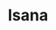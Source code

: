 ---
layout: place
title: "Isana"
permalink: /hawaii/kihei/isana.html
stateAbbr: HI
stateName: Hawaii
cityName: Kihei
seo:
  name: "Isana"
  type: Restaurant
  links: http://www.isanarestaurant.net/
description: "Isana serves delicious sushi in Kihei, Hawaii. Try fresh Japanese dishes for a great dining experience. "
place_id: ChIJwWI08EzQVHkRo9lFVIJDmYo
photos:
  - name: >-
      places/ChIJwWI08EzQVHkRo9lFVIJDmYo/photos/AeeoHcLq6-5leDWuAXrIl8-zGrOWPrBWeeyjXnW1_kP_mq7lATEoBx65gyMfxLpzjuLPgajFyGDUrI8qKtm7Xm4SRdtg-z46xG_xceTrFSGQG6JgcaOlutyG75CvHXzLcU_tSMUU2QX4IU0q1PAL6ArJS7Qot_GaXQ91A0G-nyZUCrKOoNez9g8svNawWkt8WF_uwTmmom4DMOOoFaK-xUAy4QGUCLH5A0-Et17t_GHuW1gXZvj1A_3vGaPSauaAIx6TxTlVB1wy2_3bJ5GgGJjM8kwrR8grlyXTE13eogGKZVg
    widthPx: 4752
    heightPx: 3168
    authorAttributions:
      - displayName: Isana
        uri: https://maps.google.com/maps/contrib/115296650746188880246
        photoUri: >-
          https://lh3.googleusercontent.com/a-/ALV-UjVyj6QUhX13ksaeLHFVrjInnKXtAKD7P4eDwoaA9QJQ9KPfqQ=s100-p-k-no-mo
    flagContentUri: >-
      https://www.google.com/local/imagery/report/?cb_client=maps_api_places.places_api&image_key=!1e10!2sAF1QipO39DSvcDhQZKt94kJTMNefe2xc2ZK9diwZs_M&hl=en-US
    googleMapsUri: >-
      https://www.google.com/maps/place//data=!3m4!1e2!3m2!1sAF1QipO39DSvcDhQZKt94kJTMNefe2xc2ZK9diwZs_M!2e10!4m2!3m1!1s0x7954d04cf03462c1:0x8a9943825445d9a3
  - name: >-
      places/ChIJwWI08EzQVHkRo9lFVIJDmYo/photos/AeeoHcKmwVE-3uqyVaY3BUkigQGzUQvjy3ndw0ZQenWhgh0LhxmOI_s5P_Bk7vyvP95Q8X1fGOdkCRcyDXHhoTny8IlRuZ4-GGeLMi45Ggh5sgvceXe8O1k4pMOpxmSED5MEgHzanrJX_d_wXs_NyVKs-lzCiKcbGXEtGPnuhBRmeq36wKVRvgaLXrC_1e1kotjtWtzSksQVcMSnwnFMNYgJ1FwqVM3-s2D392OW6XIVdLlRlCVaytZVy4V9iMnvMxActpERSqSK2ITB__po_qavfQnhLx2zYfNkgTIMq3ddj8Q
    widthPx: 640
    heightPx: 640
    authorAttributions:
      - displayName: Isana
        uri: https://maps.google.com/maps/contrib/115296650746188880246
        photoUri: >-
          https://lh3.googleusercontent.com/a-/ALV-UjVyj6QUhX13ksaeLHFVrjInnKXtAKD7P4eDwoaA9QJQ9KPfqQ=s100-p-k-no-mo
    flagContentUri: >-
      https://www.google.com/local/imagery/report/?cb_client=maps_api_places.places_api&image_key=!1e10!2sAF1QipPxjXld9OPt3KZv94TiTb1A2fWcYrWOS0nWJYo&hl=en-US
    googleMapsUri: >-
      https://www.google.com/maps/place//data=!3m4!1e2!3m2!1sAF1QipPxjXld9OPt3KZv94TiTb1A2fWcYrWOS0nWJYo!2e10!4m2!3m1!1s0x7954d04cf03462c1:0x8a9943825445d9a3
  - name: >-
      places/ChIJwWI08EzQVHkRo9lFVIJDmYo/photos/AeeoHcLQ9PSKaoXyYLbJUKiNhsc3wsYWDVaA1TO018B99-U0fQ1GEz718jMtN7CqZPBnwH9Z4EGUNnmxZMGKMCPq7j6j59Owq9QJA0npxyzxrrQWawMee3yeglnTPfL7oNu-nDmVVyqjnTBlIkLGpPl68OdNEl7RfcQhzxWa_LafMjZAHFkKJg8UVYaApgk2ejtfFQRvSjl1DSuvuLoKd08reHBVD4IsmoC96OJlOIGcc8KlU5fwjctpF9ytswoZs39Af7kfxD4xhEKnbT10AN7pDHBOBFEZSMX_mDQm9AoEUlVnFh_JHRjuA5Lsk4kJ2t5CmpEFBEfepfRuGpnDE6adAq1AgxPBwSjKAnZ1QGhMir3XjgvU9VfmqaKnndwt3e0mrVI5UaO8q5FuUQvHCmyHf20BZZD2DrzPosPyEPK4xKjRPQ
    widthPx: 3024
    heightPx: 4032
    authorAttributions:
      - displayName: Ant Warinlada
        uri: https://maps.google.com/maps/contrib/110537671806499112794
        photoUri: >-
          https://lh3.googleusercontent.com/a-/ALV-UjX5zMnP4XaueiTifTDpSgKrkcXx0tTNaYKQwrssHIaoIPylMILS=s100-p-k-no-mo
    flagContentUri: >-
      https://www.google.com/local/imagery/report/?cb_client=maps_api_places.places_api&image_key=!1e10!2sCIHM0ogKEICAgMDIi83UXg&hl=en-US
    googleMapsUri: >-
      https://www.google.com/maps/place//data=!3m4!1e2!3m2!1sCIHM0ogKEICAgMDIi83UXg!2e10!4m2!3m1!1s0x7954d04cf03462c1:0x8a9943825445d9a3
  - name: >-
      places/ChIJwWI08EzQVHkRo9lFVIJDmYo/photos/AeeoHcIBDvR3ZcWyhU5h_LF1FrcEH6Y3FwaabmZZyVjHtzb20qeyCjefsVFPU48gROUf7l-JfwkCd5NBiUhy-6rWe1onfiTaFuXwbJFJo6wWFGxlFRXKDPUv2-n3WuYRr0ptLZXeu_jdD_vBf8dYl0-I4dE_hbMfxcx8jY3M_srQs0A2Nd7LvFSSL4SuFbWLqRJ-ztWPKT1ZomtcJ4_J_a0cZHaKZhdxQYwmLjhoXjzxQqQR7jz6U9BhFec-eOklpXmxXLqoC--xDX3Je5HkwDssBvxvFDwv5xSgIWn7EaTt19Xbjf5TnbRHIT725iJcz-1PSx77MhNcNxtjcN--JBNBJ3BlcI1m5SYDgO8Po16ozxiG42uQ7zTiI9FWMvGCRSEBckbqSgneSMQVNQzVmpXcNrVUkCiTCl6uXGdlMV78LG_bEg
    widthPx: 3792
    heightPx: 2093
    authorAttributions:
      - displayName: Rainelle L
        uri: https://maps.google.com/maps/contrib/105270852154722041050
        photoUri: >-
          https://lh3.googleusercontent.com/a-/ALV-UjXeYjQsUZzv-uaan2-FcB_thx3xOnEmMFoUCp9QkoUtZVO5XnqFyA=s100-p-k-no-mo
    flagContentUri: >-
      https://www.google.com/local/imagery/report/?cb_client=maps_api_places.places_api&image_key=!1e10!2sCIHM0ogKEICAgID76KmiSw&hl=en-US
    googleMapsUri: >-
      https://www.google.com/maps/place//data=!3m4!1e2!3m2!1sCIHM0ogKEICAgID76KmiSw!2e10!4m2!3m1!1s0x7954d04cf03462c1:0x8a9943825445d9a3
  - name: >-
      places/ChIJwWI08EzQVHkRo9lFVIJDmYo/photos/AeeoHcKiVCmKIjJJypK5ispIz0qyRvZW_1Cct8sexGg2t1LcUwGbzyzq_e51V_tjULpYfwhJ6VPaa6fkT_bhu2Gs6GWswpoimOWdVENgYrgE1lRSyGRGXx_A5LVmGEOt00OWLK61hjS7RVA4GS67A360lUVaFdslceraZcgx183-6_BcAiaMiz17VRsfdGRArM88K57KrQtYJs1L0OMe2kAoeNPNbQvDR9mtVNNmckHje2X5I10znZYbN5kYiYgXqu5CaKzzrpH8nK829KFF8k8lyNzAJOm_wNrv2poq4_PC-DrBLPWCNqv7btufMcHF0rjpOx7jj7bzYPPYXDq3n3Ok-EmB_HfUZdHPRTc_y1HNbPq2Ip_dwGkVkfocY_xjXkG-1hPrZXVPcHq1yHd33E0eMFnKd2yjKqT5NtfDqIDr4_6WIA
    widthPx: 3641
    heightPx: 3000
    authorAttributions:
      - displayName: Stephen Olsen
        uri: https://maps.google.com/maps/contrib/106120604028547246339
        photoUri: >-
          https://lh3.googleusercontent.com/a-/ALV-UjXiqrvsZdRf6ivij3KT4xQTislYyJYEeM0LfW9yGyi1ssajLaV4Og=s100-p-k-no-mo
    flagContentUri: >-
      https://www.google.com/local/imagery/report/?cb_client=maps_api_places.places_api&image_key=!1e10!2sCIHM0ogKEICAgIDP_cjCCA&hl=en-US
    googleMapsUri: >-
      https://www.google.com/maps/place//data=!3m4!1e2!3m2!1sCIHM0ogKEICAgIDP_cjCCA!2e10!4m2!3m1!1s0x7954d04cf03462c1:0x8a9943825445d9a3
  - name: >-
      places/ChIJwWI08EzQVHkRo9lFVIJDmYo/photos/AeeoHcKdaPjv9SZPk1UotbhDLjb-iSyH1xY4dfX-4Ufa6g0lzRPwIUo0RL1mq_KyRykQ075sF5he-8CE610TgvI9zTeEcq2CVA-HHqw9eASyMn2VRqsIJdPEzlrArGlumdwNaWssCETLe4V8ezHa958a-NzozdxCPEtHxJxPtUDKiu42PLQ4Xp8Z_nXx4XvQd__1CKpRFB0zOWkBxBV1wqrCILcj9QWR4F0g3Y01fb7ZkdQ1Qe9GBESpZ11Jk1hPMM0xIdJJ3gmSUpGCyEi_YGtAu0vEzCuIX6ORoS4Stuo_G5gjooidboEBMjsIVA-9_FIqI_fuGYDC9-9UtxeRA5pIffo13AQpaqIvMUeWt7KDwE5pFV7UaZbrM3r_pUjqbbJ4ETAqx_VmzJQuoVuDUjen2VWa0aJfK6gXAVxOpKkY5hAlSH-hPqM2GGP7ZeebVLeJ
    widthPx: 4080
    heightPx: 3060
    authorAttributions:
      - displayName: Jessica Edwards
        uri: https://maps.google.com/maps/contrib/105517362066516717557
        photoUri: >-
          https://lh3.googleusercontent.com/a/ACg8ocK_zCo5-lhdJB6zNFRp53cAdaMfo_PRMYMCcoW7lUTMKyXGMw=s100-p-k-no-mo
    flagContentUri: >-
      https://www.google.com/local/imagery/report/?cb_client=maps_api_places.places_api&image_key=!1e10!2sCIABIhADycTjvjZmzGfLvK8AAfBk&hl=en-US
    googleMapsUri: >-
      https://www.google.com/maps/place//data=!3m4!1e2!3m2!1sCIABIhADycTjvjZmzGfLvK8AAfBk!2e10!4m2!3m1!1s0x7954d04cf03462c1:0x8a9943825445d9a3
  - name: >-
      places/ChIJwWI08EzQVHkRo9lFVIJDmYo/photos/AeeoHcJJ5ZxabKD2fr4QNw08cv_AgBxEBsMl9vAQRdEy4t7TtjFGCdIb6K6Xp7V96TWr-QokVrzorKScmveRuebW75Iethw1OBpVUlNsz2aE7ktUNcovePW7Q6wzpLu1wqhkGc6yxdv9GPP7RRfBn4FUnbZeGV8rw8HpSwh8VzTTt5f7vJzSxDf389452y5ikMt6aJXgZJgqhG938ymINGx7pjYKdfBrWFD1vCWljpTMUfxjlqKjrQ2RmRCn_xjoXZL5yCMIiJTpniUjI1k_eHmivY19XPcJKtwdwislPNY6KHjQOOCmEHrowy_JI2_ZDk3LLGy6tpg09T565N7KrFkPgQU6Mm4uJndyXTn2YkNWMhKrYtUgJNWusY77zeUc_FXfs8kJkzHboZvOq5h_4JI1MTM-Be0UZz8p5-ml-0LGiR5fZeYE
    widthPx: 3024
    heightPx: 4032
    authorAttributions:
      - displayName: andfau P
        uri: https://maps.google.com/maps/contrib/113289066722539302946
        photoUri: >-
          https://lh3.googleusercontent.com/a/ACg8ocKxq43WgyzHYVGH6fN_w9uiBjbAUxfYmTNEDYVIQSH0oP0p3g=s100-p-k-no-mo
    flagContentUri: >-
      https://www.google.com/local/imagery/report/?cb_client=maps_api_places.places_api&image_key=!1e10!2sCIHM0ogKEICAgMCgvJrlygE&hl=en-US
    googleMapsUri: >-
      https://www.google.com/maps/place//data=!3m4!1e2!3m2!1sCIHM0ogKEICAgMCgvJrlygE!2e10!4m2!3m1!1s0x7954d04cf03462c1:0x8a9943825445d9a3
  - name: >-
      places/ChIJwWI08EzQVHkRo9lFVIJDmYo/photos/AeeoHcLIwdpOwX5N5AkzrGKYz2F7T6zLdQACC9ybaedU-l_DMmmHVno1_QPckttke8s2k9o618MkEUon_D7NXW5wgm8z4sNQvoo8mIUdcTBat5oQeY4xugdKmfrXC4_XvA3lD5Sh88-umoaDVMRa3EDEPnOVV6wYOZIGyJEE2ortUQ5thShLTBv72lFRNatiKrN7h3ZE1tcu6prMsZpMV38Th-5KsuV74bfRQoCrGcUDNmUpJgTX1xetmbjzCU6z6xadOwVVqGAPDt48Ci13POiqH-gVydmrV1Y0jnvfxP2-93Ki1LRIuGYFqvbYNOL1_pG6po28vLI-tY9X6zGNqF4c9-Ka04bZEwFK1gf9CFIYOiEF-7wVwe4iQpJitSb4DKriy5Njsq7xV3QDUW1Sms6aSHT5KIhGlxmuEqcPjil2E2tugMpP
    widthPx: 4032
    heightPx: 3024
    authorAttributions:
      - displayName: Mindy Ramirez
        uri: https://maps.google.com/maps/contrib/104283788650041619766
        photoUri: >-
          https://lh3.googleusercontent.com/a/ACg8ocK0VaDimJ6sGhuih081Hc6PMMXOLMaMrYQWQaxCX8z-Ng_CDA=s100-p-k-no-mo
    flagContentUri: >-
      https://www.google.com/local/imagery/report/?cb_client=maps_api_places.places_api&image_key=!1e10!2sCIHM0ogKEICAgIDnnomEuwE&hl=en-US
    googleMapsUri: >-
      https://www.google.com/maps/place//data=!3m4!1e2!3m2!1sCIHM0ogKEICAgIDnnomEuwE!2e10!4m2!3m1!1s0x7954d04cf03462c1:0x8a9943825445d9a3
  - name: >-
      places/ChIJwWI08EzQVHkRo9lFVIJDmYo/photos/AeeoHcKVOwy44nc5K-ltFTD8e7Hs6S7DMTK5yiK3TVk4HFvc726t_1rMZP6quyy-kadHP-0OxS4sl00aPT4iTBJmNfoJ5ZAbJAQIlez7EXir49qq7iQCMRyhGbt3DGz3Zo8aoLjxJXx1HIoEjT8ApNxXDqyzs02seRGwz9uw1NsNJ7T32H0QOk2OBIzsSpQLzRcONefCo2tRAHKl253xltjbf4dOKp5gIyvNImiNR-MJ5XecHHPrH3UpcAwaVll90LG_vA8L816NqMBS0NgCloSFtsK0eFOJeFCysizM3OmXUEU3NK8Zz-itl5A91BAancLG_eVUT6Y0_OW2pCvdOiS4ekGkQ6CP8zoT5rqwXTTv4b7h18wdlrvJZiL5scg4j5m4RmmuSUVrFbm_JRTCxi6FkYxM206tj05e35XTehvaGPNGcjTY
    widthPx: 3024
    heightPx: 4032
    authorAttributions:
      - displayName: Mindy Ramirez
        uri: https://maps.google.com/maps/contrib/104283788650041619766
        photoUri: >-
          https://lh3.googleusercontent.com/a/ACg8ocK0VaDimJ6sGhuih081Hc6PMMXOLMaMrYQWQaxCX8z-Ng_CDA=s100-p-k-no-mo
    flagContentUri: >-
      https://www.google.com/local/imagery/report/?cb_client=maps_api_places.places_api&image_key=!1e10!2sCIHM0ogKEICAgIDnnomEpwE&hl=en-US
    googleMapsUri: >-
      https://www.google.com/maps/place//data=!3m4!1e2!3m2!1sCIHM0ogKEICAgIDnnomEpwE!2e10!4m2!3m1!1s0x7954d04cf03462c1:0x8a9943825445d9a3
  - name: >-
      places/ChIJwWI08EzQVHkRo9lFVIJDmYo/photos/AeeoHcIZExGjLxA3DMUS7vp8lRo0Pz3cfUwK6hsgYbo7I5Zz5UwNqH6s8GktasKV-dGH4pUTVE6vbqep_8xq6YyOf_tbyl02AKolQjJUZwqbd4HGpXikHkNM2kZIG39SDJZAbyBcNdPfUI5i-gJ7X_lchLlSnoqOj78nhNATcAQrzpHrLDJBq2655o6Z7_eIcwt2PmH1JOweTP_yQcBo51bpOW0Tg2hSzeXsZPgqTHMRGAt-hS1VDqAkFZrCaiSBaFyrjzwgieDTWMeo09AnmMmjayDdKhPxSszEcKqhxjPYkl5mVQy0spC4VYGqeQrygyqarmtGYBDRZm-aZ175tTT5qxup5blq4hF8Vl-orv_OyueYaEZnMO6UwP40Zpz6-w5fz2pe_tHIfwfmSmyohKJmaA64Ct6hbdS18pJwX0tpujxJUC-Z
    widthPx: 3024
    heightPx: 4032
    authorAttributions:
      - displayName: stéphane Campagna
        uri: https://maps.google.com/maps/contrib/116356841134390412970
        photoUri: >-
          https://lh3.googleusercontent.com/a/ACg8ocJAr58EbCJAXsPKh3KxTpdM_CArd6OKC9Qd6BwosieXlPhjmCU=s100-p-k-no-mo
    flagContentUri: >-
      https://www.google.com/local/imagery/report/?cb_client=maps_api_places.places_api&image_key=!1e10!2sCIHM0ogKEICAgIDrwq-bsQE&hl=en-US
    googleMapsUri: >-
      https://www.google.com/maps/place//data=!3m4!1e2!3m2!1sCIHM0ogKEICAgIDrwq-bsQE!2e10!4m2!3m1!1s0x7954d04cf03462c1:0x8a9943825445d9a3
address: 515 S Kihei Rd STE C3, Kihei, HI 96753, USA
street: 515 S Kihei Rd STE C3
city: Kihei
state: HI
zip: '96753'
country: USA
neighborhood: null
latitude: '20.769947'
longitude: '-156.458835'
accessibility_options:
  wheelchairAccessibleParking: true
  wheelchairAccessibleEntrance: true
  wheelchairAccessibleRestroom: true
  wheelchairAccessibleSeating: true
business_status: OPERATIONAL
name: Isana
google_maps_links:
  directionsUri: >-
    https://www.google.com/maps/dir//''/data=!4m7!4m6!1m1!4e2!1m2!1m1!1s0x7954d04cf03462c1:0x8a9943825445d9a3!3e0
  placeUri: https://maps.google.com/?cid=9987087875709458851
  writeAReviewUri: >-
    https://www.google.com/maps/place//data=!4m3!3m2!1s0x7954d04cf03462c1:0x8a9943825445d9a3!12e1
  reviewsUri: >-
    https://www.google.com/maps/place//data=!4m4!3m3!1s0x7954d04cf03462c1:0x8a9943825445d9a3!9m1!1b1
  photosUri: >-
    https://www.google.com/maps/place//data=!4m3!3m2!1s0x7954d04cf03462c1:0x8a9943825445d9a3!10e5
primary_type: Seafood Restaurant
opening_hours:
  regular: null
  current: null
secondary_opening_hours:
  regular:
    weekdayDescriptions: null
    type: null
  current:
    weekdayDescriptions: null
    type: null
phone: (808) 874-5700
price_level: PRICE_LEVEL_MODERATE
price_range: null
rating: '4.5'
rating_count: 1017
website: http://www.isanarestaurant.net/
reviews: null
parking_options: null
payment_options: null
allow_dogs: null
curbside_pickup: null
delivery: null
dine_in: null
good_for_children: null
good_for_groups: null
good_for_sports: null
live_music: null
menu_for_children: null
outdoor_seating: null
reservable: null
restroom: null
serves_beer: null
serves_breakfast: null
serves_brunch: null
serves_cocktails: null
serves_coffee: null
serves_dinner: null
serves_dessert: null
serves_lunch: null
serves_vegetarian_food: null
serves_wine: null
takeout: null
summary: null

---